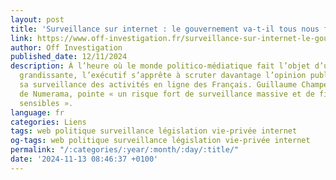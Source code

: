```yaml
---
layout: post
title: 'Surveillance sur internet : le gouvernement va-t-il tous nous ficher ?'
link: https://www.off-investigation.fr/surveillance-sur-internet-le-gouvernement-va-t-il-tous-nous-ficher
author: Off Investigation
published_date: 12/11/2024
description: À l’heure où le monde politico-médiatique fait l’objet d’une défiance
  grandissante, l’exécutif s’apprête à scruter davantage l’opinion publique en renforçant
  sa surveillance des activités en ligne des Français. Guillaume Champeau, fondateur
  de Numerama, pointe « un risque fort de surveillance massive et de fichage de données
  sensibles ».
language: fr
categories: Liens
tags: web politique surveillance législation vie-privée internet
og-tags: web politique surveillance législation vie-privée internet
permalink: "/:categories/:year/:month/:day/:title/"
date: '2024-11-13 08:46:37 +0100'
---
```


